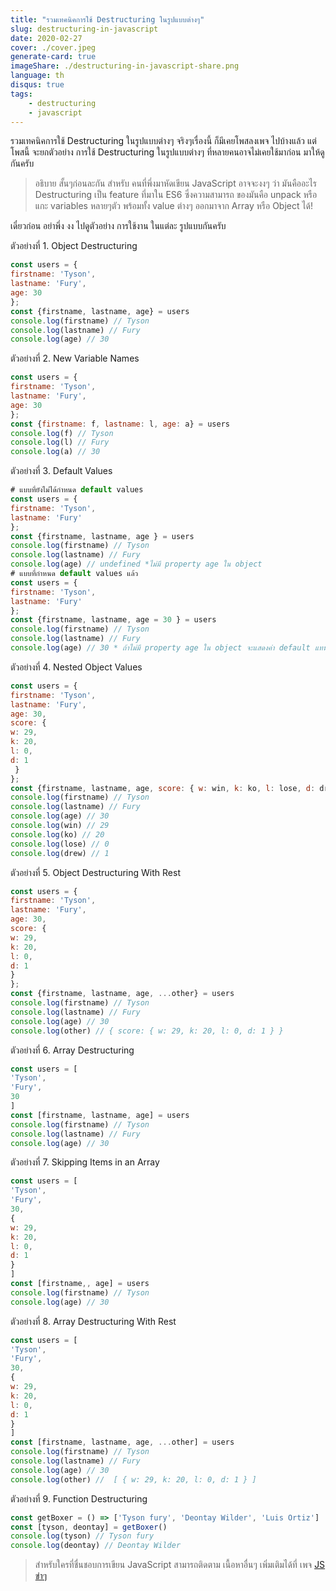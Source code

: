 ```yaml
---
title: "รวมเทคนิคการใช้ Destructuring ในรูปแบบต่างๆ"
slug: destructuring-in-javascript
date: 2020-02-27
cover: ./cover.jpeg
generate-card: true
imageShare: ./destructuring-in-javascript-share.png
language: th
disqus: true
tags:
    - destructuring
    - javascript
---
```

รวมเทคนิคการใช้ Destructuring ในรูปแบบต่างๆ จริงๆเรื่องนี้ ก็มีเคยโพสลงเพจ ไปบ้างแล้ว แต่โพสนี้ จะยกตัวอย่าง การใช้ Destructuring ในรูปแบบต่างๆ ที่หลายคนอาจไม่เคยใช้มาก่อน มาให้ดูกันครับ

>อธิบาย สั้นๆก่อนละกัน สำหรับ คนที่พึ่งมาหัดเขียน JavaScript อาจจะงงๆ ว่า มันคืออะไร Destructuring เป็น feature ที่มาใน ES6 ซึ่งความสามารถ ของมันคือ unpack หรือ แกะ variables หลายๆตัว พร้อมทั้ง value ต่างๆ ออกมาจาก Array หรือ Object ได้!

เดี๋ยวก่อน อย่าพึ่ง งง ไปดูตัวอย่าง การใช้งาน ในแต่ละ รูปแบบกันครับ

ตัวอย่างที่ 1. Object Destructuring

``` javascript
const users = {
firstname: 'Tyson',
lastname: 'Fury',
age: 30
};
const {firstname, lastname, age} = users
console.log(firstname) // Tyson
console.log(lastname) // Fury
console.log(age) // 30
```

ตัวอย่างที่ 2. New Variable Names

``` javascript
const users = {
firstname: 'Tyson',
lastname: 'Fury',
age: 30
};
const {firstname: f, lastname: l, age: a} = users
console.log(f) // Tyson
console.log(l) // Fury
console.log(a) // 30
```

ตัวอย่างที่ 3. Default Values

``` javascript
# แบบที่ยังไม่ได้กำหนด default values
const users = {
firstname: 'Tyson',
lastname: 'Fury'
};
const {firstname, lastname, age } = users
console.log(firstname) // Tyson
console.log(lastname) // Fury
console.log(age) // undefined *ไม่มี property age ใน object
# แบบที่กำหนด default values แล้ว
const users = {
firstname: 'Tyson',
lastname: 'Fury'
};
const {firstname, lastname, age = 30 } = users
console.log(firstname) // Tyson
console.log(lastname) // Fury
console.log(age) // 30 * ถ้าไม่มี property age ใน object จะแสดงค่า default แทน
```

ตัวอย่างที่ 4. Nested Object Values

``` javascript
const users = {
firstname: 'Tyson',
lastname: 'Fury',
age: 30,
score: {
w: 29,
k: 20,
l: 0,
d: 1
 }
};
const {firstname, lastname, age, score: { w: win, k: ko, l: lose, d: drew }} = users
console.log(firstname) // Tyson
console.log(lastname) // Fury
console.log(age) // 30
console.log(win) // 29
console.log(ko) // 20
console.log(lose) // 0
console.log(drew) // 1
```

ตัวอย่างที่ 5. Object Destructuring With Rest

``` javascript
const users = {
firstname: 'Tyson',
lastname: 'Fury',
age: 30,
score: {
w: 29,
k: 20,
l: 0,
d: 1
}
};
const {firstname, lastname, age, ...other} = users
console.log(firstname) // Tyson
console.log(lastname) // Fury
console.log(age) // 30
console.log(other) // { score: { w: 29, k: 20, l: 0, d: 1 } }
```

ตัวอย่างที่ 6. Array Destructuring

``` javascript
const users = [
'Tyson',
'Fury',
30
]
const [firstname, lastname, age] = users
console.log(firstname) // Tyson
console.log(lastname) // Fury
console.log(age) // 30
```

ตัวอย่างที่ 7. Skipping Items in an Array

``` javascript
const users = [
'Tyson',
'Fury',
30,
{
w: 29,
k: 20,
l: 0,
d: 1
}
]
const [firstname,, age] = users
console.log(firstname) // Tyson
console.log(age) // 30
```

ตัวอย่างที่ 8. Array Destructuring With Rest

``` javascript
const users = [
'Tyson',
'Fury',
30,
{
w: 29,
k: 20,
l: 0,
d: 1
}
]
const [firstname, lastname, age, ...other] = users
console.log(firstname) // Tyson
console.log(lastname) // Fury
console.log(age) // 30
console.log(other) //  [ { w: 29, k: 20, l: 0, d: 1 } ]
```

ตัวอย่างที่ 9. Function Destructuring

``` javascript
const getBoxer = () => ['Tyson fury', 'Deontay Wilder', 'Luis Ortiz']
const [tyson, deontay] = getBoxer()
console.log(tyson) // Tyson fury
console.log(deontay) // Deontay Wilder
```

> สำหรับใครที่ชื่นชอบการเขียน JavaScript สามารถติดตาม เนื้อหาอื่นๆ เพิ่มเติมได้ที่ เพจ <a href="https://www.facebook.com/JSKhamKham/" target="_blank">JS ขำๆ</a>